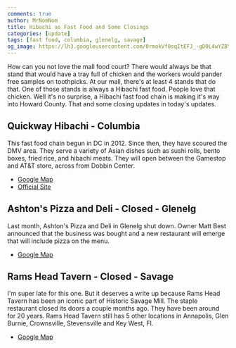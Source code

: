 ```yaml
---
comments: true
author: MrNomNom
title: Hibachi as Fast Food and Some Closings
categories: [update]
tags: [fast food, columbia, glenelg, savage]
og_image: https://lh3.googleusercontent.com/0rmokVf0sqItEFJ_-gD0L4wYZBYioPO8jzC_zco0jB5L0iSAPkmQZxLNSZkxahEOjH3cqZWgfv0XRt61uSEnUI7mILnwF6vw88pRkRiTPbZxHlO7jJCbnVzJbqF3LN0WIel2KuMGKQ=w400
---
```


How can you not love the mall food court? There would always be that stand that would have a tray full of chicken and the workers would pander free samples on toothpicks. At our mall, there's at least 4 stands that do that. One of those stands is always a Hibachi fast food. People love that chicken. Well it's no surprise, a Hibachi fast food chain is making it's way into Howard County. That and some closing updates in today's updates.

<!--more-->

## Quickway Hibachi - Columbia

This fast food chain begun in DC in 2012. Since then, they have scoured the DMV area. They serve a variety of Asian dishes such as sushi rolls, bento boxes, fried rice, and hibachi meats. They will open between the Gamestop and AT&T store, across from Dobbin Center.

* [Google Map](https://goo.gl/maps/HzzM8EsKWSw9xHKJA)
* [Official Site](https://quickwayhibachi.com/)

## Ashton's Pizza and Deli - Closed - Glenelg

Last month, Ashton's Pizza and Deli in Glenelg shut down. Owner Matt Best announced that the business was bought and a new restaurant will emerge that will include pizza on the menu.

* [Google Map](https://goo.gl/maps/A3E3rjuYwikgKWFo6)

## Rams Head Tavern - Closed - Savage

I'm super late for this one. But it deserves a write up because Rams Head Tavern has been an iconic part of Historic Savage Mill. The staple restaurant closed its doors a couple months ago. They have been around for 20 years. Rams Head Tavern still has 5 other locations in Annapolis, Glen Burnie, Crownsville, Stevensville and Key West, Fl.

* [Google Map](https://goo.gl/maps/JH9g5tHiZd3FzvcM6)

